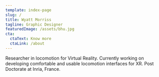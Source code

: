 ```yaml
---
template: index-page
slug: /
title: Wyatt Morriss
tagline: Graphic Designer
featuredImage: /assets/bhu.jpg
cta:
  ctaText: Know more
  ctaLink: /about
---
```

Researcher in locomotion for Virtual Reality. Currently working on developing comfortable and usable locomotion interfaces for XR. Post Doctorate at Inria, France.
